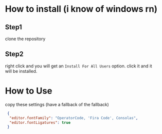 # How to install (i know of windows rn)

## Step1
clone the repository

## Step2
right click and you will get an `Install For All Users` option.
click it and it will be installed.

# How to Use
copy these settings (have a fallback of the fallback)
```json
 {
  "editor.fontFamily": "OperatorCode, 'Fira Code', Consolas",
  "editor.fontLigatures": true
 }
```
